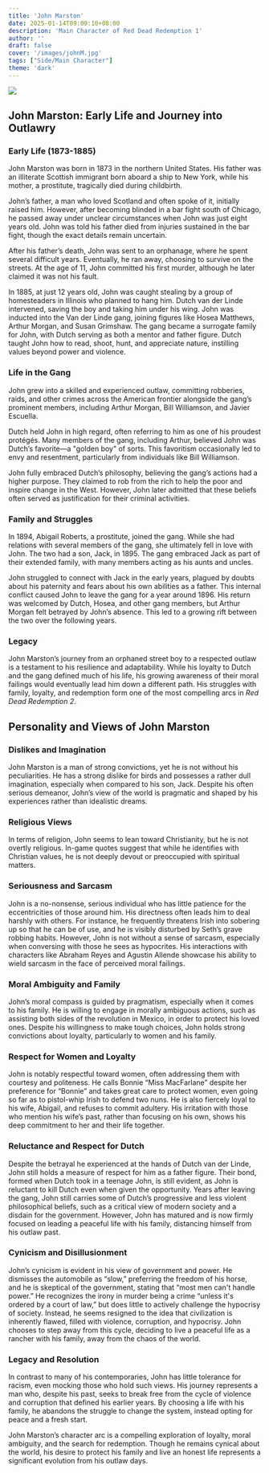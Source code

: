 ```yaml
---
title: 'John Marston'
date: 2025-01-14T09:00:10+08:00
description: 'Main Character of Red Dead Redemption 1'
author: ''
draft: false
cover: '/images/johnM.jpg'
tags: ["Side/Main Character"]
theme: 'dark'
---
```


![](/images/johnM.jpg)

## John Marston: Early Life and Journey into Outlawry

### Early Life (1873-1885)
John Marston was born in 1873 in the northern United States. His father was an illiterate Scottish immigrant born aboard a ship to New York, while his mother, a prostitute, tragically died during childbirth.  

John’s father, a man who loved Scotland and often spoke of it, initially raised him. However, after becoming blinded in a bar fight south of Chicago, he passed away under unclear circumstances when John was just eight years old. John was told his father died from injuries sustained in the bar fight, though the exact details remain uncertain.

After his father’s death, John was sent to an orphanage, where he spent several difficult years. Eventually, he ran away, choosing to survive on the streets. At the age of 11, John committed his first murder, although he later claimed it was not his fault.  

In 1885, at just 12 years old, John was caught stealing by a group of homesteaders in Illinois who planned to hang him. Dutch van der Linde intervened, saving the boy and taking him under his wing. John was inducted into the Van der Linde gang, joining figures like Hosea Matthews, Arthur Morgan, and Susan Grimshaw. The gang became a surrogate family for John, with Dutch serving as both a mentor and father figure. Dutch taught John how to read, shoot, hunt, and appreciate nature, instilling values beyond power and violence.

### Life in the Gang
John grew into a skilled and experienced outlaw, committing robberies, raids, and other crimes across the American frontier alongside the gang’s prominent members, including Arthur Morgan, Bill Williamson, and Javier Escuella.  

Dutch held John in high regard, often referring to him as one of his proudest protégés. Many members of the gang, including Arthur, believed John was Dutch’s favorite—a "golden boy" of sorts. This favoritism occasionally led to envy and resentment, particularly from individuals like Bill Williamson.  

John fully embraced Dutch’s philosophy, believing the gang’s actions had a higher purpose. They claimed to rob from the rich to help the poor and inspire change in the West. However, John later admitted that these beliefs often served as justification for their criminal activities.

### Family and Struggles
In 1894, Abigail Roberts, a prostitute, joined the gang. While she had relations with several members of the gang, she ultimately fell in love with John. The two had a son, Jack, in 1895. The gang embraced Jack as part of their extended family, with many members acting as his aunts and uncles.  

John struggled to connect with Jack in the early years, plagued by doubts about his paternity and fears about his own abilities as a father. This internal conflict caused John to leave the gang for a year around 1896. His return was welcomed by Dutch, Hosea, and other gang members, but Arthur Morgan felt betrayed by John’s absence. This led to a growing rift between the two over the following years.

### Legacy
John Marston’s journey from an orphaned street boy to a respected outlaw is a testament to his resilience and adaptability. While his loyalty to Dutch and the gang defined much of his life, his growing awareness of their moral failings would eventually lead him down a different path. His struggles with family, loyalty, and redemption form one of the most compelling arcs in *Red Dead Redemption 2*.

## Personality and Views of John Marston

### Dislikes and Imagination
John Marston is a man of strong convictions, yet he is not without his peculiarities. He has a strong dislike for birds and possesses a rather dull imagination, especially when compared to his son, Jack. Despite his often serious demeanor, John’s view of the world is pragmatic and shaped by his experiences rather than idealistic dreams.

### Religious Views
In terms of religion, John seems to lean toward Christianity, but he is not overtly religious. In-game quotes suggest that while he identifies with Christian values, he is not deeply devout or preoccupied with spiritual matters.

### Seriousness and Sarcasm
John is a no-nonsense, serious individual who has little patience for the eccentricities of those around him. His directness often leads him to deal harshly with others. For instance, he frequently threatens Irish into sobering up so that he can be of use, and he is visibly disturbed by Seth’s grave robbing habits. However, John is not without a sense of sarcasm, especially when conversing with those he sees as hypocrites. His interactions with characters like Abraham Reyes and Agustin Allende showcase his ability to wield sarcasm in the face of perceived moral failings.

### Moral Ambiguity and Family
John’s moral compass is guided by pragmatism, especially when it comes to his family. He is willing to engage in morally ambiguous actions, such as assisting both sides of the revolution in Mexico, in order to protect his loved ones. Despite his willingness to make tough choices, John holds strong convictions about loyalty, particularly to women and his family.

### Respect for Women and Loyalty
John is notably respectful toward women, often addressing them with courtesy and politeness. He calls Bonnie “Miss MacFarlane” despite her preference for “Bonnie” and takes great care to protect women, even going so far as to pistol-whip Irish to defend two nuns. He is also fiercely loyal to his wife, Abigail, and refuses to commit adultery. His irritation with those who mention his wife’s past, rather than focusing on his own, shows his deep commitment to her and their life together.

### Reluctance and Respect for Dutch
Despite the betrayal he experienced at the hands of Dutch van der Linde, John still holds a measure of respect for him as a father figure. Their bond, formed when Dutch took in a teenage John, is still evident, as John is reluctant to kill Dutch even when given the opportunity. Years after leaving the gang, John still carries some of Dutch’s progressive and less violent philosophical beliefs, such as a critical view of modern society and a disdain for the government. However, John has matured and is now firmly focused on leading a peaceful life with his family, distancing himself from his outlaw past.

### Cynicism and Disillusionment
John’s cynicism is evident in his view of government and power. He dismisses the automobile as “slow,” preferring the freedom of his horse, and he is skeptical of the government, stating that “most men can't handle power.” He recognizes the irony in murder being a crime “unless it's ordered by a court of law,” but does little to actively challenge the hypocrisy of society. Instead, he seems resigned to the idea that civilization is inherently flawed, filled with violence, corruption, and hypocrisy. John chooses to step away from this cycle, deciding to live a peaceful life as a rancher with his family, away from the chaos of the world.

### Legacy and Resolution
In contrast to many of his contemporaries, John has little tolerance for racism, even mocking those who hold such views. His journey represents a man who, despite his past, seeks to break free from the cycle of violence and corruption that defined his earlier years. By choosing a life with his family, he abandons the struggle to change the system, instead opting for peace and a fresh start.

John Marston’s character arc is a compelling exploration of loyalty, moral ambiguity, and the search for redemption. Though he remains cynical about the world, his desire to protect his family and live an honest life represents a significant evolution from his outlaw days.
